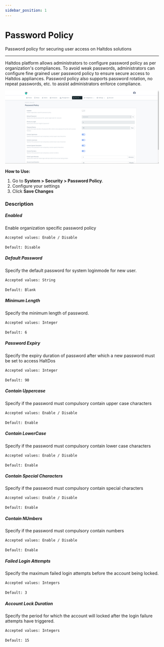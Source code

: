 ```yaml
---
sidebar_position: 1
---
```


# Password Policy

Password policy for securing user access on Haltdos solutions

---

Haltdos platform allows administrators to configure password policy as per organization's compliances. To avoid weak passwords, administrators can configure fine grained user password policy to ensure secure access to Haltdos appliances. Password policy also supports password rotation, no repeat passwords, etc. to assist administrators enforce compliance.

![password](/img/platform/v8/docs/passPolicy.png)

**How to Use:**

1. Go to **System > Security > Password Policy**.
2. Configure your settings
6. Click **Save Changes**


### Description

##### **Enabled**
Enable organization specific password policy

    Accepted values: Enable / Disable

    Default: Disable 

##### **Default Password**
Specify the default password for system loginmode for new user.

    Accepted values: String

    Default: Blank 

##### **Minimum Length**
Specify the minimum length of password.

    Accepted values: Integer

    Default: 6 

##### **Password Expiry**
Specify the expiry duration of password after which a new password must be set to access HaltDos

    Accepted values: Integer

    Default: 90 

##### **Contain Uppercase**
Specify if the password must compulsory contain upper case characters

    Accepted values: Enable / Disable

    Default: Enable 

##### **Contain LowerCase**
Specify if the password must compulsory contain lower case characters

    Accepted values: Enable / Disable

    Default: Enable 

##### **Contain Special Characters**
Specify if the password must compulsory contain special characters

    Accepted values: Enable / Disable

    Default: Enable 

##### **Contain NUmbers**
Specify if the password must compulsory contain numbers	

    Accepted values: Enable / Disable

    Default: Enable 

##### **Failed Login Attempts**
Specify the maximum failed login attempts before the account being locked.

    Accepted values: Integers

    Default: 3

##### **Account Lock Duration**
Specify the period for which the account will locked after the login failure attempts have triggered.

    Accepted values: Integers

    Default: 15
 


